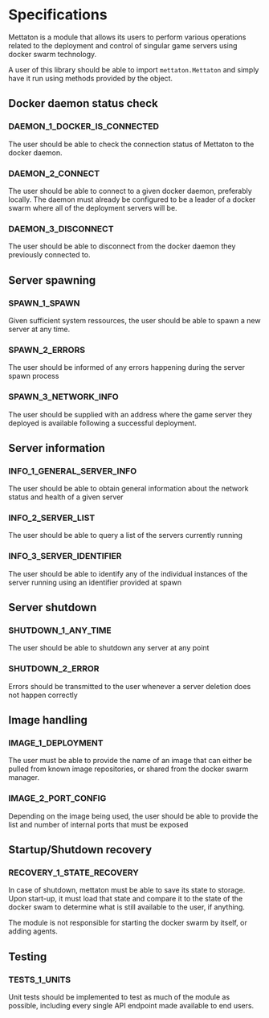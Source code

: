 # Specifications

Mettaton is a module that allows its users to perform various operations related to the deployment and control of singular game servers using docker swarm technology.

A user of this library should be able to import `mettaton.Mettaton` and simply have it run using methods provided by the object.

## Docker daemon status check

### DAEMON_1_DOCKER_IS_CONNECTED

The user should be able to check the connection status of Mettaton to the docker daemon.

### DAEMON_2_CONNECT

The user should be able to connect to a given docker daemon, preferably locally. The daemon must already be configured to be a leader of a docker swarm where all of the deployment servers will be.

### DAEMON_3_DISCONNECT

The user should be able to disconnect from the docker daemon they previously connected to.

## Server spawning

### SPAWN_1_SPAWN

Given sufficient system ressources, the user should be able to spawn a new server at any time.

### SPAWN_2_ERRORS

The user should be informed of any errors happening during the server spawn process

### SPAWN_3_NETWORK_INFO

The user should be supplied with an address where the game server they deployed is available following a successful deployment.

## Server information

### INFO_1_GENERAL_SERVER_INFO

The user should be able to obtain general information about the network status and health of a given server

### INFO_2_SERVER_LIST

The user should be able to query a list of the servers currently running

### INFO_3_SERVER_IDENTIFIER

The user should be able to identify any of the individual instances of the server running using an identifier provided at spawn

## Server shutdown

### SHUTDOWN_1_ANY_TIME

The user should be able to shutdown any server at any point

### SHUTDOWN_2_ERROR

Errors should be transmitted to the user whenever a server deletion does not happen correctly

## Image handling

### IMAGE_1_DEPLOYMENT

The user must be able to provide the name of an image that can either be pulled from known image repositories, or shared from the docker swarm manager.

### IMAGE_2_PORT_CONFIG

Depending on the image being used, the user should be able to provide the list and number of internal ports that must be exposed

## Startup/Shutdown recovery

### RECOVERY_1_STATE_RECOVERY

In case of shutdown, mettaton must be able to save its state to storage. Upon start-up, it must load that state and compare it to the state of the docker swam to determine what is still available to the user, if anything.

The module is not responsible for starting the docker swarm by itself, or adding agents.

## Testing

### TESTS_1_UNITS

Unit tests should be implemented to test as much of the module as possible, including every single API endpoint made available to end users.
